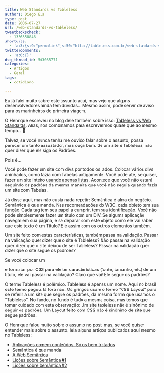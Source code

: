 ```yaml
---
title: Web Standards vs Tableless
authors: Diego Eis
type: post
date: 2006-07-27
url: /web-standards-vs-tableless/
tweetbackscheck:
  - 1356358846
shorturls:
  - 'a:3:{s:9:"permalink";s:50:"http://tableless.com.br/web-standards-vs-tableless";s:7:"tinyurl";s:26:"http://tinyurl.com/452t7ux";s:4:"isgd";s:19:"http://is.gd/kzgdBB";}'
twittercomments:
  - 'a:0:{}'
dsq_thread_id: 503035771
categories:
  - Artigos
  - Geral
tags:
  - cotidiano

---
```

Eu já falei muito sobre este assunto aqui, mas vejo que alguns desenvolvedores ainda tem dúvidas&#8230; Mesmo assim, pode servir de aviso para os marinheiros de primeira viagem.
  
O Henrique escreveu no blog dele também sobre isso: [Tableless vs Web Standards][1]. Aliás, nós combinamos para escrevermos quase que ao mesmo tempo&#8230; 🙂

Talvez, se você nunca tenha me ouvido falar sobre o assunto, possa parecer um tanto assustador, mas ouça bem: Se um site é Tableless, não quer dizer que ele siga os Padrões.
  
Pois é&#8230;

Você pode fazer um site com divs por todos os lados. Colocar vários divs aninhados, como fazia com Tabelas antigamente. Você pode até, se quiser, fazer um site inteiro [usando apenas listas][2]. Acontece que você não estará seguindo os padrões da mesma maneira que você não seguia quando fazia um site com Tabelas.

Já disse aqui, mas não custa nada repetir: Semântica é alma do negócio. [Semântica é que manda][3]. Nas recomendações do W3C, cada objeto tem sua função. Cada tag tem seu papel a cumprir, tem sua identificação. Você não pode simplesmente fazer um título com um DIV. Se alguma aplicação navegar em sua página, e se deparar com este objeto como ele vai saber que este texto é um Título? E é assim com os outros elementos também.

Um site feito com estas características, também passa na validação. Passar na validação quer dizer que o site é Tableless? Não passar na validação quer dizer que o site deixou de ser Tableless? Passar na validação quer dizer que o site segue os padrões?
  
Se você colocar um <p> e formatar por CSS para ele ter características (fonte, tamanho, etc) de um título, ele vai passar na validação? Claro que vai! Ele segue os padrões?

O termo Tableless é polêmico. Tableless é apenas um nome. Aqui no brasil este termo pegou, lá fora não. Os gringos usam o termo &#8220;CSS Layout&#8221; para se referir a um site que segue os padrões, da mesma forma que usamos o &#8220;Tableless&#8221;. No fundo, no fundo é tudo a mesma coisa, mas temos que tomar cuidado com esta observação: Um site tableless não é sinônimo de seguir os padrões. Um Layout feito com CSS não é sinônimo de site que segue padrões.

O Henrique falou muito sobre o assunto no [post][1], mas, se você quiser entender mais sobre o assunto, leia alguns artigos publicados aqui mesmo no Tableless:

  *  [Aplicações comem conteúdos. Só os bem tratados][4]
  * [Semântica é que manda][3]
  * [A Web Semântica][5]
  * [Lições sobre Semântica #1][6]
  * [Lições sobre Semântica #2][7]

 [1]: http://www.revolucao.etc.br/archives/tableless-vs-web-standards/
 [2]: http://www.google.com.br/url?sa=t&ct=res&cd=1&url=http%3A%2F%2Fsomerandomdude.net%2Fprojects%2Fwebdev%2Fdivless%2F&ei=qkvJRJmfBby4auvdiNIM&sig2=3qylQ-STKkAeV06n6JS2FA
 [3]: http://tableless.com.br/a-semantica-e-que-manda
 [4]: http://tableless.com.br/aplicacoes-comem-conteudo
 [5]: http://tableless.com.br/aprenda/a-web-semantica/
 [6]: http://tableless.com.br/licoes_sobre_semantica_1
 [7]: http://tableless.com.br/licoes_sobre_semantica_2